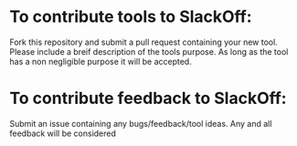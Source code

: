 # To contribute tools to SlackOff: 
Fork this repository and submit a pull request containing your new tool. Please include a breif description of the tools purpose. As long as the tool has a non negligible purpose it will be accepted.
# To contribute feedback to SlackOff: 
Submit an issue containing any bugs/feedback/tool ideas. Any and all feedback will be considered
